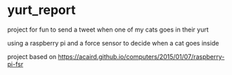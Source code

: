 # yurt_report

project for fun to send a tweet when one of my cats goes in their yurt

using a raspberry pi and a force sensor to decide when a cat goes inside

project based on https://acaird.github.io/computers/2015/01/07/raspberry-pi-fsr